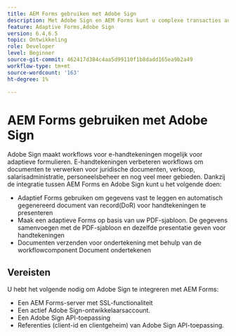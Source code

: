```yaml
---
title: AEM Forms gebruiken met Adobe Sign
description: Met Adobe Sign en AEM Forms kunt u complexe transacties automatiseren en juridische e-handtekeningen opnemen als onderdeel van een naadloze digitale ervaring.
feature: Adaptive Forms,Adobe Sign
version: 6.4,6.5
topic: Ontwikkeling
role: Developer
level: Beginner
source-git-commit: 462417d384c4aa5d99110f1b8dadd165ea9b2a49
workflow-type: tm+mt
source-wordcount: '163'
ht-degree: 1%

---
```


# AEM Forms gebruiken met Adobe Sign

Adobe Sign maakt workflows voor e-handtekeningen mogelijk voor adaptieve formulieren. E-handtekeningen verbeteren workflows om documenten te verwerken voor juridische documenten, verkoop, salarisadministratie, personeelsbeheer en nog veel meer gebieden.
Dankzij de integratie tussen AEM Forms en Adobe Sign kunt u het volgende doen:

* Adaptief Forms gebruiken om gegevens vast te leggen en automatisch gegenereerd document van record(DoR) voor handtekeningen te presenteren
* Maak een adaptieve Forms op basis van uw PDF-sjabloon. De gegevens samenvoegen met de PDF-sjabloon en dezelfde presentatie geven voor handtekeningen
* Documenten verzenden voor ondertekening met behulp van de workflowcomponent Document ondertekenen

## Vereisten

U hebt het volgende nodig om Adobe Sign te integreren met AEM Forms:

* Een AEM Forms-server met SSL-functionaliteit
* Een actief Adobe Sign-ontwikkelaarsaccount.
* Een Adobe Sign API-toepassing
* Referenties (client-id en clientgeheim) van Adobe Sign API-toepassing.

